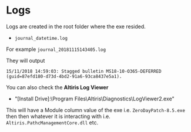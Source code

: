 # Logs

Logs are created in the root folder where the exe resided.

- `journal_datetime.log`

For example `journal_20181115143405.log`

They will output

`15/11/2018 14:59:03: Stagged bulletin MS18-10-O365-DEFERRED (guid=87efd180-d73d-4bd2-91a6-93ca8437e5a1).`

You can also check the **Altiris Log Viewer**

- "[Install Drive]:\Program Files\Altiris\Diagnostics\LogViewer2.exe"

This will have a Module column value of the exe i.e. `ZeroDayPatch-8.5.exe` then then whatever it is interacting with i.e. `Altiris.PathcManagementCore.dll` etc.